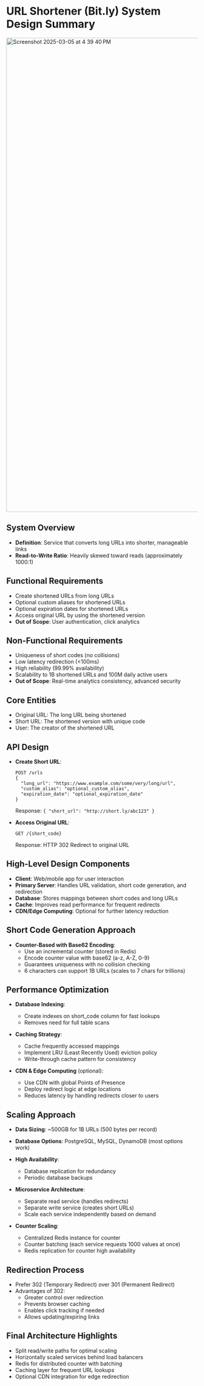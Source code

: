 # URL Shortener (Bit.ly) System Design Summary

<img width="1247" alt="Screenshot 2025-03-05 at 4 39 40 PM" src="https://github.com/user-attachments/assets/a0fe5e05-8963-417d-b42f-0998060a238c" />


## System Overview
- **Definition**: Service that converts long URLs into shorter, manageable links
- **Read-to-Write Ratio**: Heavily skewed toward reads (approximately 1000:1)

## Functional Requirements
- Create shortened URLs from long URLs
- Optional custom aliases for shortened URLs
- Optional expiration dates for shortened URLs
- Access original URL by using the shortened version
- **Out of Scope**: User authentication, click analytics

## Non-Functional Requirements
- Uniqueness of short codes (no collisions)
- Low latency redirection (<100ms)
- High reliability (99.99% availability)
- Scalability to 1B shortened URLs and 100M daily active users
- **Out of Scope**: Real-time analytics consistency, advanced security

## Core Entities
- Original URL: The long URL being shortened
- Short URL: The shortened version with unique code
- User: The creator of the shortened URL

## API Design
- **Create Short URL**:
  ```
  POST /urls
  {
    "long_url": "https://www.example.com/some/very/long/url",
    "custom_alias": "optional_custom_alias", 
    "expiration_date": "optional_expiration_date"
  }
  ```
  Response: `{ "short_url": "http://short.ly/abc123" }`

- **Access Original URL**:
  ```
  GET /{short_code}
  ```
  Response: HTTP 302 Redirect to original URL

## High-Level Design Components
- **Client**: Web/mobile app for user interaction
- **Primary Server**: Handles URL validation, short code generation, and redirection
- **Database**: Stores mappings between short codes and long URLs
- **Cache**: Improves read performance for frequent redirects
- **CDN/Edge Computing**: Optional for further latency reduction

## Short Code Generation Approach
- **Counter-Based with Base62 Encoding**:
  - Use an incremental counter (stored in Redis)
  - Encode counter value with base62 (a-z, A-Z, 0-9)
  - Guarantees uniqueness with no collision checking
  - 6 characters can support 1B URLs (scales to 7 chars for trillions)

## Performance Optimization
- **Database Indexing**:
  - Create indexes on short_code column for fast lookups
  - Removes need for full table scans

- **Caching Strategy**:
  - Cache frequently accessed mappings
  - Implement LRU (Least Recently Used) eviction policy
  - Write-through cache pattern for consistency

- **CDN & Edge Computing** (optional):
  - Use CDN with global Points of Presence
  - Deploy redirect logic at edge locations
  - Reduces latency by handling redirects closer to users

## Scaling Approach
- **Data Sizing**: ~500GB for 1B URLs (500 bytes per record)
- **Database Options**: PostgreSQL, MySQL, DynamoDB (most options work)
- **High Availability**:
  - Database replication for redundancy
  - Periodic database backups

- **Microservice Architecture**:
  - Separate read service (handles redirects)
  - Separate write service (creates short URLs)
  - Scale each service independently based on demand

- **Counter Scaling**:
  - Centralized Redis instance for counter
  - Counter batching (each service requests 1000 values at once)
  - Redis replication for counter high availability

## Redirection Process
- Prefer 302 (Temporary Redirect) over 301 (Permanent Redirect)
- Advantages of 302:
  - Greater control over redirection
  - Prevents browser caching
  - Enables click tracking if needed
  - Allows updating/expiring links

## Final Architecture Highlights
- Split read/write paths for optimal scaling
- Horizontally scaled services behind load balancers
- Redis for distributed counter with batching
- Caching layer for frequent URL lookups
- Optional CDN integration for edge redirection
